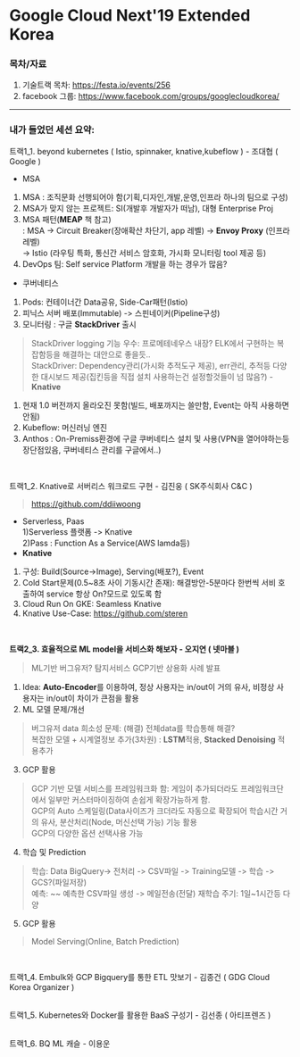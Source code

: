 # Google Cloud Next'19 Extended Korea

### 목차/자료
1. 기술트랙 목차: https://festa.io/events/256  
2. facebook 그룹: https://www.facebook.com/groups/googlecloudkorea/

<hr>

### 내가 들었던 세션 요약:

트랙1_1. beyond kubernetes ( Istio, spinnaker, knative,kubeflow ) - 조대협 ( Google )    
 - MSA
 1) MSA : 조직문화 선행되어야 함(기획,디자인,개발,운영,인프라 하나의 팀으로 구성)  
 2) MSA가 맞지 않는 프로젝트: SI(개발후 개발자가 떠남), 대형 Enterprise Proj
 3) MSA 패턴(**MEAP** 책 참고)  
  : MSA -> Circuit Breaker(장애확산 차단기, app 레벨) -> **Envoy Proxy** (인프라 레벨)  
    -> Istio (라우팅 특화, 통신간 서비스 암호화, 가시화 모니터링 tool 제공 등)  
 4) DevOps 팀: Self service Platform 개발을 하는 경우가 많음?  
 - 쿠버네티스  
 1) Pods: 컨테이너간 Data공유, Side-Car패턴(Istio)
 2) 피닉스 서버 배포(Immutable) -> 스핀네이커(Pipeline구성)    
 3) 모니터링 : 구글 **StackDriver** 출시  
  > StackDriver logging 기능 우수: 프로메테네우스 내장? ELK에서 구현하는 복잡함등을 해결하는 대안으로 좋을듯..  
  > StackDriver: Dependency관리(가시화 추적도구 제공), err관리, 추적등 다양한 대시보드 제공(집킨등을 직접 설치 사용하는건 설정할것들이 넘 많음?)   - **Knative**  
 1) 현재 1.0 버전까지 올라오진 못함(빌드, 배포까지는 쓸만함, Event는 아직 사용하면 안됨)  
 2) Kubeflow: 머신러닝 엔진  
 3) Anthos : On-Premiss환경에 구글 쿠버네티스 설치 및 사용(VPN을 열어야하는등 장단점있음, 쿠버네티스 관리를 구글에서..)  
<br>

트랙1_2. Knative로 서버리스 워크로드 구현 - 김진웅 ( SK주식회사 C&C )  
 > https://github.com/ddiiwoong
 - Serverless, Paas  
 1)Serverless 플랫폼 -> Knative  
 2)Pass : Function As a Service(AWS lamda등)  
 - **Knative**  
 1) 구성: Build(Source->Image), Serving(배포?), Event  
 2) Cold Start문제(0.5~8초 사이 기동시간 존재): 해결방안-5분마다 한번씩 서비 호출하여 service 항상 On?모드로 있도록 함  
 3) Cloud Run On GKE: Seamless Knative  
 4) Knative Use-Case: https://github.com/steren  
<br>


**트랙2_3. 효율적으로 ML model을 서비스화 해보자 - 오지연 ( 넷마블 )** 
 > ML기반 버그유저? 탐지서비스 GCP기반 상용화 사례 발표 
 1) Idea: **Auto-Encoder**를 이용하여, 정상 사용자는 in/out이 거의 유사, 비정상 사용자는 in/out이 차이가 큰점을 활용  
 2) ML 모델 문제/개선  
  > 버그유저 data 희소성 문제: (해결) 전체data를 학습통해 해결?  
  > 복잡한 모델 + 시계열정보 추가(3차원) : **LSTM**적용, **Stacked Denoising** 적용추가  
 3) GCP 활용
  > GCP 기반 모델 서비스를 프레임워크화 함: 게임이 추가되더라도 프레임워크단에서 일부만 커스터마이징하여 손쉽게 확장가능하게 함.  
  > GCP의 Auto 스케일링(Data사이즈가 크더라도 자동으로 확장되어 학습시간 거의 유사, 분산처리(Node, 머신선택 가능) 기능 활용  
  > GCP의 다양한 옵션 선택사용 가능  
 4) 학습 및 Prediction
  > 학습: Data BigQuery-> 전처리 -> CSV파일 -> Training모델 -> 학습 -> GCS?(파일저장)  
  > 예측: ~~ 예측한 CSV파일 생성 -> 메일전송(전달)
  > 재학습 주기: 1일~1시간등 다양
 5) GCP 활용
  > Model Serving(Online, Batch Prediction)
<br>


트랙1_4. Embulk와 GCP Bigquery를 통한 ETL 맛보기 - 김종건 ( GDG Cloud Korea Organizer )  
<br>


트랙1_5. Kubernetes와 Docker를 활용한 BaaS 구성기 - 김선종 ( 아티프렌즈 )  
<br>


트랙1_6. BQ ML 캐슬 - 이용운  
<br>
